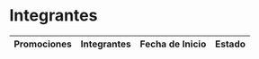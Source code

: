 # Integrantes

| Promociones| Integrantes | Fecha de Inicio | Estado|
| ---------- | ---------------- | -------------------- | -------------------- |

